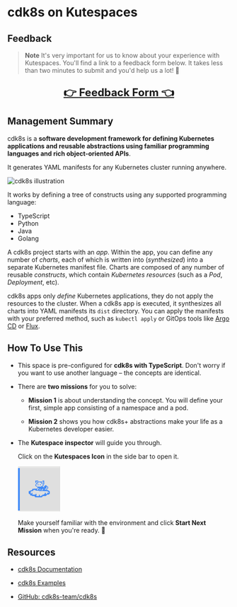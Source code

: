 # cdk8s on Kutespaces

## Feedback

> **Note**
> It's very important for us to know about your experience with Kutespaces. You'll find a link to a feedback form below. It takes less than two minutes to submit and you'd help us a lot! 🤝

<p style="font-size:18pt; text-align: center">
<a href="https://docs.google.com/forms/d/e/1FAIpQLSd_F7UXGDz5UMn4fZMnuKQtl6TPuz0ZGeOy8cF94cA_1YRxKw/viewform" target="_blank"><strong>👉 <strong>Feedback Form</strong> 👈</strong></a>
</p>

## Management Summary

cdk8s is a **software development framework for defining Kubernetes applications and reusable abstractions using familiar programming languages and rich object-oriented APIs**.

It generates YAML manifests for any Kubernetes cluster running anywhere.

![cdk8s illustration](https://cdk8s.io/docs/latest/assets/animation.gif)

It works by defining a tree of constructs using any supported programming language:

* TypeScript
* Python
* Java
* Golang

A cdk8s project starts with an *app*. Within the app, you can define any number of *charts*, each of which is written into (*synthesized*) into a separate Kubernetes manifest file. Charts are composed of any number of reusable *constructs*, which contain *Kubernetes resources* (such as a *Pod*, *Deployment*, etc).

cdk8s apps only *define* Kubernetes applications, they do not apply the resources to the cluster. When a cdk8s app is executed, it synthesizes all charts into YAML manifests its `dist` directory. You can apply the manifests with your preferred method, such as `kubectl apply` or GitOps tools like [Argo CD](https://github.com/argoproj/argo-cd) or [Flux](https://github.com/fluxcd/flux2).

## How To Use This

* This space is pre-configured for **cdk8s with TypeScript**. Don't worry if you want to use another language – the concepts are identical.

* There are **two missions** for you to solve:

  * **Mission 1** is about understanding the concept. You will define your first, simple app consisting of a namespace and a pod.

  * **Mission 2** shows you how cdk8s+ abstractions make your life as a Kubernetes developer easier.

* The **Kutespace inspector** will guide you through.

  Click on the **Kutespaces Icon** in the side bar to open it.

  ![Kutespace inspector side bar icon](doc/kutespace-inspector-icon.png)

  Make yourself familiar with the environment and click **Start Next Mission** when you're ready. 🚀

## Resources

* [cdk8s Documentation](https://cdk8s.io/docs/latest/)

* [cdk8s Examples](https://cdk8s.io/docs/latest/examples/)

* [GitHub: cdk8s-team/cdk8s](https://github.com/cdk8s-team/cdk8s)
